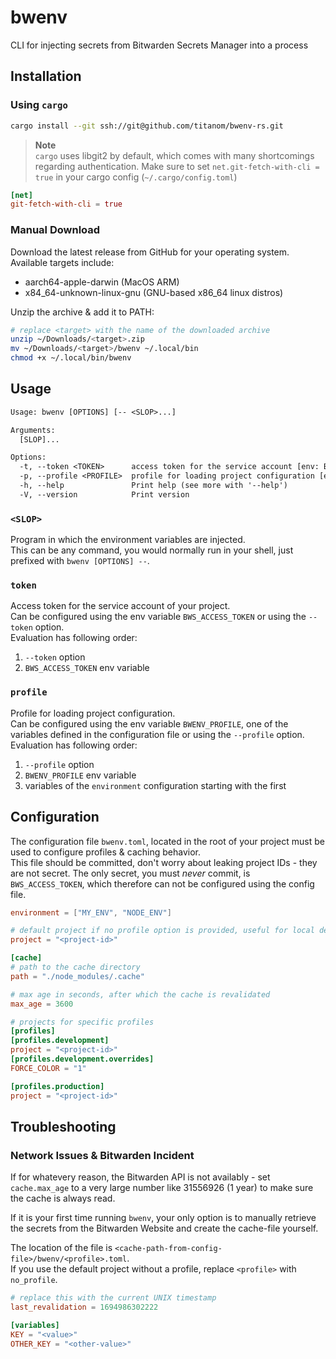 # bwenv

CLI for injecting secrets from Bitwarden Secrets Manager into a process

## Installation

### Using `cargo`
```sh
cargo install --git ssh://git@github.com/titanom/bwenv-rs.git
```

> **Note**  
> `cargo` uses libgit2 by default, which comes with many shortcomings regarding authentication.
> Make sure to set `net.git-fetch-with-cli = true` in your cargo config (`~/.cargo/config.toml`)

```toml
[net]
git-fetch-with-cli = true
```

### Manual Download
Download the latest release from GitHub for your operating system.  
Available targets include:
- aarch64-apple-darwin (MacOS ARM)
- x84_64-unknown-linux-gnu (GNU-based x86_64 linux distros)

Unzip the archive & add it to PATH:
```sh
# replace <target> with the name of the downloaded archive
unzip ~/Downloads/<target>.zip
mv ~/Downloads/<target>/bwenv ~/.local/bin
chmod +x ~/.local/bin/bwenv
```


## Usage

```txt
Usage: bwenv [OPTIONS] [-- <SLOP>...]

Arguments:
  [SLOP]...

Options:
  -t, --token <TOKEN>      access token for the service account [env: BWS_ACCESS_TOKEN=]
  -p, --profile <PROFILE>  profile for loading project configuration [env: BWENV_PROFILE=]
  -h, --help               Print help (see more with '--help')
  -V, --version            Print version
```

### `<SLOP>`

Program in which the environment variables are injected.  
This can be any command, you would normally run in your shell, just prefixed with `bwenv [OPTIONS] --`.

### `token`

Access token for the service account of your project.  
Can be configured using the env variable `BWS_ACCESS_TOKEN` or using the `--token` option.  
Evaluation has following order:
1. `--token` option
2. `BWS_ACCESS_TOKEN` env variable

### `profile`

Profile for loading project configuration.  
Can be configured using the env variable `BWENV_PROFILE`, one of the variables defined in the configuration file or using the `--profile` option.  
Evaluation has following order:
1. `--profile` option
2. `BWENV_PROFILE` env variable
3. variables of the `environment` configuration starting with the first

## Configuration

The configuration file `bwenv.toml`, located in the root of your project must be used to configure profiles & caching behavior.  
This file should be committed, don't worry about leaking project IDs - they are not secret.
The only secret, you must *never* commit, is `BWS_ACCESS_TOKEN`, which therefore can not be configured using the config file.

```toml
environment = ["MY_ENV", "NODE_ENV"]

# default project if no profile option is provided, useful for local development
project = "<project-id>"

[cache]
# path to the cache directory
path = "./node_modules/.cache"

# max age in seconds, after which the cache is revalidated
max_age = 3600

# projects for specific profiles
[profiles]
[profiles.development]
project = "<project-id>"
[profiles.development.overrides]
FORCE_COLOR = "1"

[profiles.production]
project = "<project-id>"
```

## Troubleshooting

### Network Issues & Bitwarden Incident

If for whatevery reason, the Bitwarden API is not availably - set `cache.max_age` to a very large number like 31556926 (1 year) to make sure the cache is always read.  

If it is your first time running `bwenv`, your only option is to manually retrieve the secrets from the Bitwarden Website and create the cache-file yourself.  

The location of the file is `<cache-path-from-config-file>/bwenv/<profile>.toml`.  
If you use the default project without a profile, replace `<profile>` with `no_profile`.
```toml
# replace this with the current UNIX timestamp
last_revalidation = 1694986302222

[variables]
KEY = "<value>"
OTHER_KEY = "<other-value>"
```
